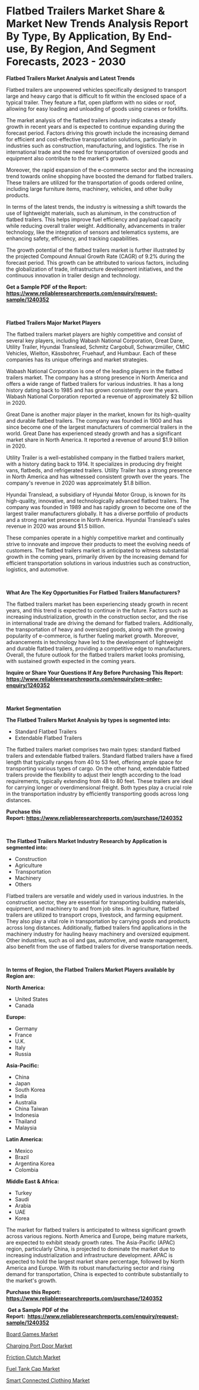 <p><h1>Flatbed Trailers Market Share & Market New Trends Analysis Report By Type, By Application, By End-use, By Region, And Segment Forecasts, 2023 - 2030</h1></p><p><strong>Flatbed Trailers Market Analysis and Latest Trends</strong></p>
<p><p>Flatbed trailers are unpowered vehicles specifically designed to transport large and heavy cargo that is difficult to fit within the enclosed space of a typical trailer. They feature a flat, open platform with no sides or roof, allowing for easy loading and unloading of goods using cranes or forklifts.</p><p>The market analysis of the flatbed trailers industry indicates a steady growth in recent years and is expected to continue expanding during the forecast period. Factors driving this growth include the increasing demand for efficient and cost-effective transportation solutions, particularly in industries such as construction, manufacturing, and logistics. The rise in international trade and the need for transportation of oversized goods and equipment also contribute to the market's growth.</p><p>Moreover, the rapid expansion of the e-commerce sector and the increasing trend towards online shopping have boosted the demand for flatbed trailers. These trailers are utilized for the transportation of goods ordered online, including large furniture items, machinery, vehicles, and other bulky products.</p><p>In terms of the latest trends, the industry is witnessing a shift towards the use of lightweight materials, such as aluminum, in the construction of flatbed trailers. This helps improve fuel efficiency and payload capacity while reducing overall trailer weight. Additionally, advancements in trailer technology, like the integration of sensors and telematics systems, are enhancing safety, efficiency, and tracking capabilities.</p><p>The growth potential of the flatbed trailers market is further illustrated by the projected Compound Annual Growth Rate (CAGR) of 9.2% during the forecast period. This growth can be attributed to various factors, including the globalization of trade, infrastructure development initiatives, and the continuous innovation in trailer design and technology.</p></p>
<p><strong>Get a Sample PDF of the Report:&nbsp; <a href="https://www.reliableresearchreports.com/enquiry/request-sample/1240352">https://www.reliableresearchreports.com/enquiry/request-sample/1240352</a></strong></p>
<p>&nbsp;</p>
<p><strong>Flatbed Trailers Major Market Players</strong></p>
<p><p>The flatbed trailers market players are highly competitive and consist of several key players, including Wabash National Corporation, Great Dane, Utility Trailer, Hyundai Translead, Schmitz Cargobull, Schwarzmüller, CMIC Vehicles, Wielton, Kässbohrer, Fruehauf, and Humbaur. Each of these companies has its unique offerings and market strategies.</p><p>Wabash National Corporation is one of the leading players in the flatbed trailers market. The company has a strong presence in North America and offers a wide range of flatbed trailers for various industries. It has a long history dating back to 1985 and has grown consistently over the years. Wabash National Corporation reported a revenue of approximately $2 billion in 2020.</p><p>Great Dane is another major player in the market, known for its high-quality and durable flatbed trailers. The company was founded in 1900 and has since become one of the largest manufacturers of commercial trailers in the world. Great Dane has experienced steady growth and has a significant market share in North America. It reported a revenue of around $1.9 billion in 2020.</p><p>Utility Trailer is a well-established company in the flatbed trailers market, with a history dating back to 1914. It specializes in producing dry freight vans, flatbeds, and refrigerated trailers. Utility Trailer has a strong presence in North America and has witnessed consistent growth over the years. The company's revenue in 2020 was approximately $1.8 billion.</p><p>Hyundai Translead, a subsidiary of Hyundai Motor Group, is known for its high-quality, innovative, and technologically advanced flatbed trailers. The company was founded in 1989 and has rapidly grown to become one of the largest trailer manufacturers globally. It has a diverse portfolio of products and a strong market presence in North America. Hyundai Translead's sales revenue in 2020 was around $1.5 billion.</p><p>These companies operate in a highly competitive market and continually strive to innovate and improve their products to meet the evolving needs of customers. The flatbed trailers market is anticipated to witness substantial growth in the coming years, primarily driven by the increasing demand for efficient transportation solutions in various industries such as construction, logistics, and automotive.</p></p>
<p>&nbsp;</p>
<p><strong>What Are The Key Opportunities For Flatbed Trailers Manufacturers?</strong></p>
<p><p>The flatbed trailers market has been experiencing steady growth in recent years, and this trend is expected to continue in the future. Factors such as increasing industrialization, growth in the construction sector, and the rise in international trade are driving the demand for flatbed trailers. Additionally, the transportation of heavy and oversized goods, along with the growing popularity of e-commerce, is further fueling market growth. Moreover, advancements in technology have led to the development of lightweight and durable flatbed trailers, providing a competitive edge to manufacturers. Overall, the future outlook for the flatbed trailers market looks promising, with sustained growth expected in the coming years.</p></p>
<p><strong>Inquire or Share Your Questions If Any Before Purchasing This Report: <a href="https://www.reliableresearchreports.com/enquiry/pre-order-enquiry/1240352">https://www.reliableresearchreports.com/enquiry/pre-order-enquiry/1240352</a></strong></p>
<p>&nbsp;</p>
<p><strong>Market Segmentation</strong></p>
<p><strong>The Flatbed Trailers Market Analysis by types is segmented into:</strong></p>
<p><ul><li>Standard Flatbed Trailers</li><li>Extendable Flatbed Trailers</li></ul></p>
<p><p>The flatbed trailers market comprises two main types: standard flatbed trailers and extendable flatbed trailers. Standard flatbed trailers have a fixed length that typically ranges from 40 to 53 feet, offering ample space for transporting various types of cargo. On the other hand, extendable flatbed trailers provide the flexibility to adjust their length according to the load requirements, typically extending from 48 to 80 feet. These trailers are ideal for carrying longer or overdimensional freight. Both types play a crucial role in the transportation industry by efficiently transporting goods across long distances.</p></p>
<p><strong>Purchase this Report:&nbsp;<a href="https://www.reliableresearchreports.com/purchase/1240352">https://www.reliableresearchreports.com/purchase/1240352</a></strong></p>
<p>&nbsp;</p>
<p><strong>The Flatbed Trailers Market Industry Research by Application is segmented into:</strong></p>
<p><ul><li>Construction</li><li>Agriculture</li><li>Transportation</li><li>Machinery</li><li>Others</li></ul></p>
<p><p>Flatbed trailers are versatile and widely used in various industries. In the construction sector, they are essential for transporting building materials, equipment, and machinery to and from job sites. In agriculture, flatbed trailers are utilized to transport crops, livestock, and farming equipment. They also play a vital role in transportation by carrying goods and products across long distances. Additionally, flatbed trailers find applications in the machinery industry for hauling heavy machinery and oversized equipment. Other industries, such as oil and gas, automotive, and waste management, also benefit from the use of flatbed trailers for diverse transportation needs.</p></p>
<p>&nbsp;</p>
<p><strong>In terms of Region, the Flatbed Trailers Market Players available by Region are:</strong></p>
<p>
    <p> <strong> North America: </strong>
        <ul>
            <li>United States</li>
            <li>Canada</li>
        </ul>
        </p> 
    <p> <strong> Europe: </strong>
        <ul>
            <li>Germany</li>
            <li>France</li>
            <li>U.K.</li>
            <li>Italy</li>
            <li>Russia</li>
        </ul>
        </p> 
    <p> <strong> Asia-Pacific: </strong>
        <ul>
            <li>China</li>
            <li>Japan</li>
            <li>South Korea</li>
            <li>India</li>
            <li>Australia</li>
            <li>China Taiwan</li>
            <li>Indonesia</li>
            <li>Thailand</li>
            <li>Malaysia</li>
        </ul>
        </p> 
    <p> <strong> Latin America: </strong>
        <ul>
            <li>Mexico</li>
            <li>Brazil</li>
            <li>Argentina Korea</li>
            <li>Colombia</li>
        </ul>
        </p> 
    <p> <strong> Middle East & Africa: </strong>
        <ul>
            <li>Turkey</li>
            <li>Saudi</li>
            <li>Arabia</li>
            <li>UAE</li>
            <li>Korea</li>
        </ul>
    </p>
    </p>
<p><p>The market for flatbed trailers is anticipated to witness significant growth across various regions. North America and Europe, being mature markets, are expected to exhibit steady growth rates. The Asia-Pacific (APAC) region, particularly China, is projected to dominate the market due to increasing industrialization and infrastructure development. APAC is expected to hold the largest market share percentage, followed by North America and Europe. With its robust manufacturing sector and rising demand for transportation, China is expected to contribute substantially to the market's growth.</p></p>
<p><strong>Purchase this Report: <a href="https://www.reliableresearchreports.com/purchase/1240352">https://www.reliableresearchreports.com/purchase/1240352</a></strong></p>
<p>&nbsp;<strong>Get a Sample PDF of the Report:&nbsp;&nbsp;<a href="https://www.reliableresearchreports.com/enquiry/request-sample/1240352">https://www.reliableresearchreports.com/enquiry/request-sample/1240352</a></strong></p>
<p><strong></strong></p>
<p><p><a href="https://medium.com/@bulk.cream.roll/board-games-market-analysis-and-sze-forecasted-for-period-from-2023-to-2030-a57c74981be0">Board Games Market</a></p><p><a href="https://github.com/grishafomin4852/Market-Research-Report-List-1/blob/main/charging-port-door-market.md">Charging Port Door Market</a></p><p><a href="https://www.linkedin.com/pulse/friction-clutch-market-research-report-provides-thorough-yee2e/">Friction Clutch Market</a></p><p><a href="https://github.com/abbypearson7765/Market-Research-Report-List-1/blob/main/fuel-tank-cap-market.md">Fuel Tank Cap Market</a></p><p><a href="https://medium.com/@grab.track.out/smart-connected-clothing-market-research-report-its-history-and-forecast-2023-to-2030-7ce0b80165fc">Smart Connected Clothing Market</a></p></p>